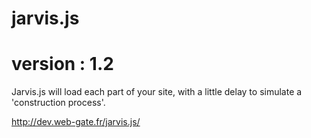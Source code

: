 jarvis.js
=========

version : 1.2
=============

Jarvis.js will load each part of your site, with a little delay to simulate a 'construction process'.

http://dev.web-gate.fr/jarvis.js/
